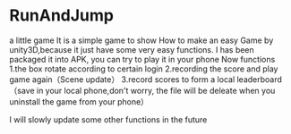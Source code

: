 # RunAndJump
a little game
It is a simple game to show How to make an easy Game by unity3D,because it just have some very easy functions.
I has been packaged it into APK, you can try to play it in your phone
Now functions
1.the box rotate according to certain login
2.recording the score and play game again（Scene update）
3.record scores to form a local leaderboard（save in your local phone,don't worry, the file will be deleate when you uninstall the game from your phone）


I will slowly update some other functions in the future
